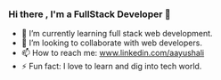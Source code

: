 ### Hi there , I'm a FullStack Developer  👋

<!--
**aayushali/aayushali** is a ✨ _special_ ✨ repository because its `README.md` (this file) appears on your GitHub profile.

Here are some ideas to get you started:
-->
- 🌱 I’m currently learning full stack web development.
- 👯 I’m looking to collaborate with web developers.
- 📫 How to reach me: www.linkedin.com/aayushali 
- ⚡ Fun fact:  I love to learn and dig into tech world.

